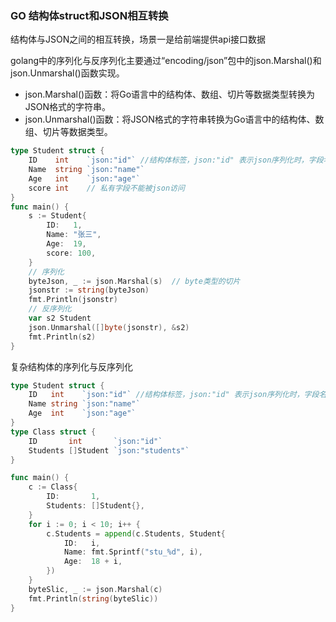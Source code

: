 ### GO 结构体struct和JSON相互转换

结构体与JSON之间的相互转换，场景一是给前端提供api接口数据

golang中的序列化与反序列化主要通过“encoding/json”包中的json.Marshal()和json.Unmarshal()函数实现。

- json.Marshal()函数：将Go语言中的结构体、数组、切片等数据类型转换为JSON格式的字符串。
- json.Unmarshal()函数：将JSON格式的字符串转换为Go语言中的结构体、数组、切片等数据类型。

```go
type Student struct {
	ID    int    `json:"id"` //结构体标签，json:"id" 表示json序列化时，字段名是id
	Name  string `json:"name"`
	Age   int    `json:"age"`
	score int    // 私有字段不能被json访问
}
func main() {
	s := Student{
		ID:   1,
		Name: "张三",
		Age:  19,
        score: 100,
	}
	// 序列化
	byteJson, _ := json.Marshal(s)  // byte类型的切片
	jsonstr := string(byteJson)
	fmt.Println(jsonstr)
	// 反序列化
	var s2 Student
	json.Unmarshal([]byte(jsonstr), &s2)
	fmt.Println(s2)
}
```

复杂结构体的序列化与反序列化
```go
type Student struct {
	ID   int    `json:"id"` //结构体标签，json:"id" 表示json序列化时，字段名是id
	Name string `json:"name"`
	Age  int    `json:"age"`
}
type Class struct {
	ID       int       `json:"id"`
	Students []Student `json:"students"`
}

func main() {
	c := Class{
		ID:       1,
		Students: []Student{},
	}
	for i := 0; i < 10; i++ {
		c.Students = append(c.Students, Student{
			ID:   i,
			Name: fmt.Sprintf("stu_%d", i),
			Age:  18 + i,
		})
	}
	byteSlic, _ := json.Marshal(c)
	fmt.Println(string(byteSlic))
}
```